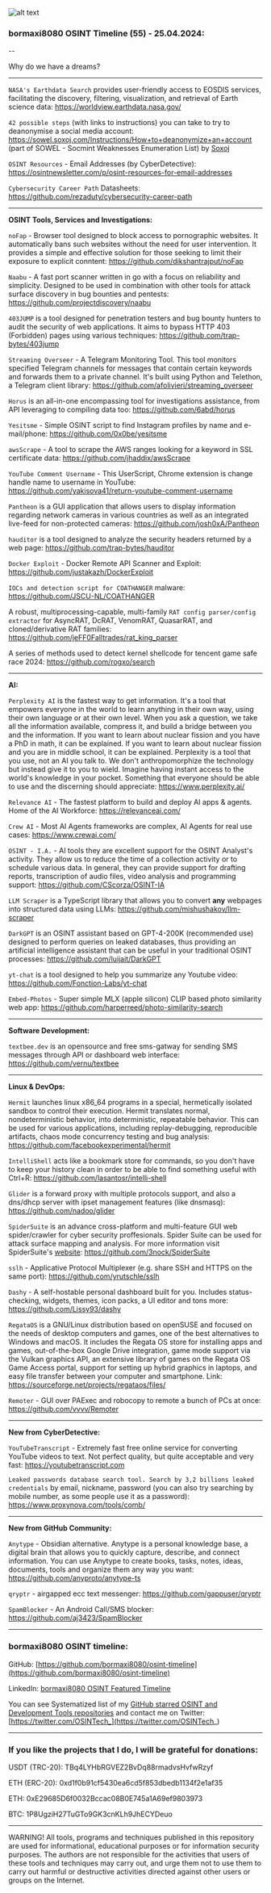 ![alt text](img/55.jpg)

### bormaxi8080 OSINT Timeline (55) - 25.04.2024:

--

Why do we have a dreams?

----

```NASA's Earthdata Search``` provides user-friendly access to EOSDIS services, facilitating the discovery, filtering, visualization, and retrieval of Earth science data: https://worldview.earthdata.nasa.gov/

```42 possible steps``` (with links to instructions) you can take to try to deanonymise a social media account: https://sowel.soxoj.com/Instructions/How+to+deanonymize+an+account (part of SOWEL - Socmint Weaknesses Enumeration List) by [Soxoj](https://t.me/soxoj_insides)

```OSINT Resources``` - Email Addresses (by CyberDetective): https://osintnewsletter.com/p/osint-resources-for-email-addresses

```Cybersecurity Career Path``` Datasheets: https://github.com/rezaduty/cybersecurity-career-path

----

**OSINT Tools, Services and Investigations:**

```noFap``` - Browser tool designed to block access to pornographic websites. It automatically bans such websites without the need for user intervention. It provides a simple and effective solution for those seeking to limit their exposure to explicit conntent: https://github.com/dikshantrajput/noFap

```Naabu``` - A fast port scanner written in go with a focus on reliability and simplicity. Designed to be used in combination with other tools for attack surface discovery in bug bounties and pentests: https://github.com/projectdiscovery/naabu

```403JUMP``` is a tool designed for penetration testers and bug bounty hunters to audit the security of web applications. It aims to bypass HTTP 403 (Forbidden) pages using various techniques: https://github.com/trap-bytes/403jump

```Streaming Overseer``` - A Telegram Monitoring Tool. This tool monitors specified Telegram channels for messages that contain certain keywords and forwards them to a private channel. It's built using Python and Telethon, a Telegram client library: https://github.com/afolivieri/streaming_overseer

```Horus``` is an all-in-one encompassing tool for investigations assistance, from API leveraging to compiling data too: https://github.com/6abd/horus

```Yesitsme``` - Simple OSINT script to find Instagram profiles by name and e-mail/phone: https://github.com/0x0be/yesitsme

```awsScrape``` - A tool to scrape the AWS ranges looking for a keyword in SSL certificate data: https://github.com/jhaddix/awsScrape

```YouTube Comment Username``` - This UserScript, Chrome extension is change handle name to username in YouTube: https://github.com/yakisova41/return-youtube-comment-username

```Pantheon``` is a GUI application that allows users to display information regarding network cameras in various countries as well as an integrated live-feed for non-protected cameras: https://github.com/josh0xA/Pantheon

```hauditor``` is a tool designed to analyze the security headers returned by a web page: https://github.com/trap-bytes/hauditor

```Docker Exploit``` - Docker Remote API Scanner and Exploit: https://github.com/justakazh/DockerExploit

```IOCs and detection script for COATHANGER``` malware: https://github.com/JSCU-NL/COATHANGER

A robust, multiprocessing-capable, multi-family ```RAT config parser/config extractor``` for AsyncRAT, DcRAT, VenomRAT, QuasarRAT, and cloned/derivative RAT families: https://github.com/jeFF0Falltrades/rat_king_parser

A series of methods used to detect kernel shellcode for tencent game safe race 2024: https://github.com/rogxo/search

----

**AI:**

```Perplexity AI``` is the fastest way to get information. It's a tool that empowers everyone in the world to learn anything in their own way, using their own language or at their own level. When you ask a question, we take all the information available, compress it, and build a bridge between you and the information. If you want to learn about nuclear fission and you have a PhD in math, it can be explained. If you want to learn about nuclear fission and you are in middle school, it can be explained. Perplexity is a tool that you use, not an AI you talk to. We don't anthropomorphize the technology but instead give it to you to wield. Imagine having instant access to the world's knowledge in your pocket. Something that everyone should be able to use and the discerning should appreciate: https://www.perplexity.ai/

```Relevance AI``` - The fastest platform to build and deploy AI apps & agents. Home of the AI Workforce: https://relevanceai.com/

```Crew AI``` - Most AI Agents frameworks are complex, AI Agents for  real use cases: https://www.crewai.com/

```OSINT - I.A.``` - AI tools they are excellent support for the OSINT Analyst's activity. They allow us to reduce the time of a collection activity or to schedule various data. In general, they can provide support for drafting reports, transcription of audio files, video analysis and programming support: https://github.com/CScorza/OSINT-IA

```LLM Scraper``` is a TypeScript library that allows you to convert **any** webpages into structured data using LLMs: https://github.com/mishushakov/llm-scraper

```DarkGPT``` is an OSINT assistant based on GPT-4-200K (recommended use) designed to perform queries on leaked databases, thus providing an artificial intelligence assistant that can be useful in your traditional OSINT processes: https://github.com/luijait/DarkGPT

```yt-chat``` is a tool designed to help you summarize any Youtube video: https://github.com/Fonction-Labs/yt-chat

```Embed-Photos``` - Super simple MLX (apple silicon) CLIP based photo similarity web app: https://github.com/harperreed/photo-similarity-search

---

**Software Development:**

```textbee.dev``` is an opensource and free sms-gatway for sending SMS messages through API or dashboard web interface: https://github.com/vernu/textbee

----

**Linux & DevOps:**

```Hermit``` launches linux x86_64 programs in a special, hermetically isolated sandbox to control their execution. Hermit translates normal, nondeterministic behavior, into deterministic, repeatable behavior. This can be used for various applications, including replay-debugging, reproducible artifacts, chaos mode concurrency testing and bug analysis: https://github.com/facebookexperimental/hermit

```IntelliShell``` acts like a bookmark store for commands, so you don't have to keep your history clean in order to be able to find something useful with Ctrl+R: https://github.com/lasantosr/intelli-shell

```Glider``` is a forward proxy with multiple protocols support, and also a dns/dhcp server with ipset management features (like dnsmasq): https://github.com/nadoo/glider

```SpiderSuite``` is an advance cross-platform and multi-feature GUI web spider/crawler for cyber security proffesionals. Spider Suite can be used for attack surface mapping and analysis. For more information visit SpiderSuite's [website](https://spidersuite.github.io/): https://github.com/3nock/SpiderSuite

```sslh``` - Applicative Protocol Multiplexer (e.g. share SSH and HTTPS on the same port): https://github.com/yrutschle/sslh

```Dashy``` - A self-hostable personal dashboard built for you. Includes status-checking, widgets, themes, icon packs, a UI editor and tons more: https://github.com/Lissy93/dashy

```RegataOS``` is a GNU/Linux distribution based on openSUSE and focused on the needs of desktop computers and games, one of the best alternatives to Windows and macOS. It includes the Regata OS store for installing apps and games, out-of-the-box Google Drive integration, game mode support via the Vulkan graphics API, an extensive library of games on the Regata OS Game Access portal, support for setting up hybrid graphics in laptops, and easy file transfer between your computer and smartphone.
Link: https://sourceforge.net/projects/regataos/files/

```Remoter``` - GUI over PAExec and robocopy to remote a bunch of PCs at once: https://github.com/vvvv/Remoter

----

**New from CyberDetective:**

```YouTubeTranscript``` - Extremely fast free online service for converting YouTube videos to text. Not perfect quality, but quite acceptable and very fast: https://youtubetranscript.com

```Leaked passwords database search tool. Search by 3,2 billions leaked credentials``` by email, nickname, password (you can also try searching by mobile number, as some people use it as a password): https://www.proxynova.com/tools/comb/

----

**New from GitHub Community:**

```Anytype``` - Obsidian alternative. Anytype is a personal knowledge base, a digital brain that allows you to quickly capture, describe, and connect information. You can use Anytype to create books, tasks, notes, ideas, documents, tools and organize them any way you want: https://github.com/anyproto/anytype-ts

```qryptr``` - airgapped ecc text messenger: https://github.com/gappuser/qryptr

```SpamBlocker``` - An Android Call/SMS blocker: https://github.com/aj3423/SpamBlocker

----
### bormaxi8080 OSINT timeline:

GitHub: [https://github.com/bormaxi8080/osint-timeline](https://github.com/bormaxi8080/osint-timeline)

LinkedIn: [bormaxi8080 OSINT Featured Timeline](https://www.linkedin.com/in/osintech/details/featured/)

You can see Systematized list of my [GitHub starred OSINT and Development Tools repositories](https://github.com/bormaxi8080/github-starred-repos-builder/blob/main/starred_repos.md)
and contact me on Twitter: [https://twitter.com/OSINTech_](https://twitter.com/OSINTech_)

----
### If you like the projects that I do, I will be grateful for donations:

USDT (TRC-20): TBq4LYHbRGVEZ2BvDq88rmadvsHvfwRzyf

ETH (ERC-20): 0xd1f0b91cf5430ea6cd5f853dbedb1134f2e1af35

ETH: 0xE29685D6f0032Bccac08B0E745a1A69ef9803973

BTC: 1P8UgziH27TuGTo9GK3cnKLh9JhECYDeuo

----

WARNING! All tools, programs and techniques published in this repository are used for informational, educational purposes or for information security purposes. The authors are not responsible for the activities that users of these tools and techniques may carry out, and urge them not to use them to carry out harmful or destructive activities directed against other users or groups on the Internet.